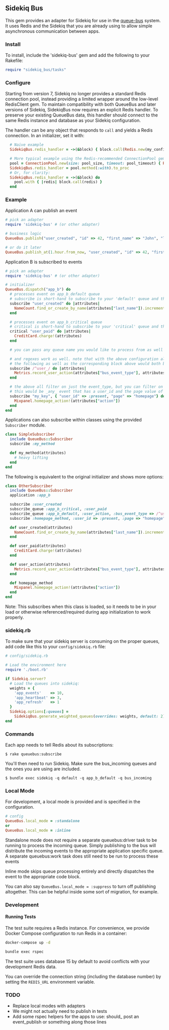 ## Sidekiq Bus

This gem provides an adapter for Sidekiq for use in the [queue-bus](https://github.com/queue-bus/queue-bus) system.
It uses Redis and the Sidekiq that you are already using to allow simple asynchronous communication between apps.

### Install

To install, include the 'sidekiq-bus' gem and add the following to your Rakefile:

```ruby
require "sidekiq_bus/tasks"
```

### Configure
Starting from version 7, Sidekiq no longer provides a standard Redis connection pool, instead providing a limited
wrapper around the low-level RedisClient gem. To maintain compatibility with both QueueBus and later versions of
Sidekiq, SidekiqBus now requires an explicit Redis handler. To preserve your existing QueueBus data, this handler should
connect to the same Redis instance and database as your Sidekiq configuration.

The handler can be any object that responds to `call` and yields a Redis connection. In an initializer, set it with:

```ruby
  # Naive example
  SidekiqBus.redis_handler = ->(&block) { block.call(Redis.new(my_config) }

  # More typical example using the Redis-recommended ConnectionPool gem
  pool = ConnectionPool.new(size: pool_size, timeout: pool_timeout) { Redis.new(my_config) }
  SidekiqBus.redis_handler = pool.method(:with).to_proc
  # Or, for clarity:
  SidekiqBus.redis_handler = ->(&block) do
    pool.with { |redis| block.call(redis) }
  end
```

### Example

Application A can publish an event

```ruby
# pick an adapter
require 'sidekiq-bus' # (or other adapter)

# business logic
QueueBus.publish("user_created", "id" => 42, "first_name" => "John", "last_name" => "Smith")

# or do it later
QueueBus.publish_at(1.hour.from_now, "user_created", "id" => 42, "first_name" => "John", "last_name" => "Smith")
```

Application B is subscribed to events

```ruby
# pick an adapter
require 'sidekiq-bus' # (or other adapter)

# initializer
QueueBus.dispatch("app_b") do
  # processes event on app_b_default queue
  # subscribe is short-hand to subscribe to your 'default' queue and this block will process events with the name "user_created"
  subscribe "user_created" do |attributes|
    NameCount.find_or_create_by_name(attributes["last_name"]).increment!
  end

  # processes event on app_b_critical queue
  # critical is short-hand to subscribe to your 'critical' queue and this block will process events with the name "user_paid"
  critical "user_paid" do |attributes|
    CreditCard.charge!(attributes)
  end

  # you can pass any queue name you would like to process from as well IE: `banana "peeled" do |attributes|`

  # and regexes work as well. note that with the above configuration along with this regex,
  # the following as well as the corresponding block above would both be executed
  subscribe /^user_/ do |attributes|
    Metrics.record_user_action(attributes["bus_event_type"], attributes["id"])
  end

  # the above all filter on just the event_type, but you can filter on anything
  # this would be _any_ event that has a user_id and the page value of homepage regardless of bus_event_type
  subscribe "my_key", { "user_id" => :present, "page" => "homepage"} do
    Mixpanel.homepage_action!(attributes["action"])
  end
end
```

Applications can also subscribe within classes using the provided `Subscriber` module.

```ruby
class SimpleSubscriber
  include QueueBus::Subscriber
  subscribe :my_method

  def my_method(attributes)
    # heavy lifting
  end
end
```

The following is equivalent to the original initializer and shows more options:

```ruby
class OtherSubscriber
  include QueueBus::Subscriber
  application :app_b

  subscribe :user_created
  subscribe_queue :app_b_critical, :user_paid
  subscribe_queue :app_b_default, :user_action, :bus_event_type => /^user_/
  subscribe :homepage_method, :user_id => :present, :page => "homepage"

  def user_created(attributes)
    NameCount.find_or_create_by_name(attributes["last_name"]).increment!
  end

  def user_paid(attributes)
    CreditCard.charge!(attributes)
  end

  def user_action(attributes)
    Metrics.record_user_action(attributes["bus_event_type"], attributes["id"])
  end

  def homepage_method
    Mixpanel.homepage_action!(attributes["action"])
  end
end
```

Note: This subscribes when this class is loaded, so it needs to be in your load or otherwise referenced/required during app initialization to work properly.

### sidekiq.rb

To make sure that your sidekiq server is consuming on the proper queues, add code like
this to your `config/sidekiq.rb` file:

```ruby
# config/sidekiq.rb

# Load the environment here
require './boot.rb'

if Sidekiq.server?
  # Load the queues into sidekiq:
  weights = {
    'app_events'    => 10,
    'app_heartbeat' => 3,
    'app_refresh'   => 1
  }
  Sidekiq.options[:queues] =
    SidekiqBus.generate_weighted_queues(overrides: weights, default: 2)
end
```

### Commands

Each app needs to tell Redis about its subscriptions:

    $ rake queuebus:subscribe

You'll then need to run Sidekiq. Make sure the bus_incoming queues and the ones you are using are included.

    $ bundle exec sidekiq -q default -q app_b_default -q bus_incoming

### Local Mode

For development, a local mode is provided and is specified in the configuration.

```ruby
# config
QueueBus.local_mode = :standalone
or
QueueBus.local_mode = :inline
```

Standalone mode does not require a separate queuebus:driver task to be running to process the
incoming queue. Simply publishing to the bus will distribute the incoming events
to the appropriate application specific queue.  A separate queuebus:work task does
still need to be run to process these events

Inline mode skips queue processing entirely and directly dispatches the
event to the appropriate code block.

You can also say `QueueBus.local_mode = :suppress` to turn off publishing altogether.
This can be helpful inside some sort of migration, for example.

### Development

#### Running Tests

The test suite requires a Redis instance. For convenience, we provide Docker Compose configuration to run Redis in a container:

```bash
docker-compose up -d

bundle exec rspec
```

The test suite uses database 15 by default to avoid conflicts with your development Redis data.

You can override the connection string (including the database number) by setting the `REDIS_URL` environment variable.

### TODO

* Replace local modes with adapters
* We might not actually need to publish in tests
* Add some rspec helpers for the apps to use: should_ post an event_publish or something along those lines

